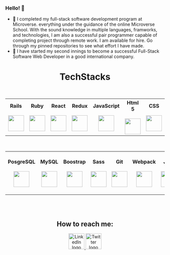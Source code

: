 ### Hello! 👋


- 🌱 I completed my full-stack software development program at Microverse. everything under the 
     guidance of the online Microverse School. With the sound knowledge in multiple languages, framworks, and technologies, I am also a successful pair programmer capable of completing project through remote work. I am available for hire. Go through my pinned repositories to see what effort I have made.
- 👯 I have started my second innings to become a successful Full-Stack Software Web Developer in a 
     good international company. 

### <h1 align="center">TechStacks</h1>
<br>
<table align="center">
  <tbody>
    <tr valign="center">
      <td width="120px" align="center">
        <span><strong>Rails</strong></span><br><br>
        <img height="50px" src="https://cdn.svgporn.com/logos/rails.svg">
      </td>
      <td width="120px" align="center">
        <span><strong>Ruby</strong></span><br><br>
        <img height="50px" src="https://cdn.svgporn.com/logos/ruby.svg">
      </td>
      <td width="120px" align="center">
        <span><strong>React</strong></span><br><br>
        <img height="50px" src="https://cdn.svgporn.com/logos/react.svg">
      </td>
      <td width="120px" align="center">
        <span><strong>Redux</strong></span><br><br>
        <img height="50px" src="https://cdn.svgporn.com/logos/redux.svg">
      </td>
      <td width="120px" align="center">
        <span><strong>JavaScript</strong></span><br><br>
        <img height="50px" src="https://cdn.cdnlogo.com/logos/j/33/javascript.svg">
      </td>
      <td width="120px" align="center">
        <span><strong>Html 5</strong></span><br><br>
        <img height="50px" src="https://cdn.svgporn.com/logos/html-5.svg">
      </td>
      <td width="120px" align="center">
        <span><strong>CSS</strong></span><br><br>
        <img height="50px" src="https://cdn.svgporn.com/logos/css-3.svg">
      </td>
   </tr>
  </tbody>
 </table>
 <br>
 <table align="center">
   <tbody>
   <tr valign="center">
      <td width="120px" align="center">
        <span><strong>PosgreSQL</strong></span><br><br>
        <img height="50px" src="https://cdn.svgporn.com/logos/postgresql.svg">
      </td>
      <td width="120px" align="center">
        <span><strong>MySQL</strong></span><br><br>
        <img height="50px" src="https://cdn.svgporn.com/logos/mysql.svg">
      </td>
      <td width="120px" align="center">
        <span><strong>Boostrap</strong></span><br><br>
        <img height="50px" src="https://cdn.cdnlogo.com/logos/b/50/bootstrap.svg">
      </td>
      <td width="120px" align="center">
        <span><strong>Sass</strong></span><br><br>
        <img height="50px" src="https://cdn.cdnlogo.com/logos/s/90/sass.svg">
      </td>
      <td width="120px" align="center">
        <span><strong>Git</strong></span><br><br>
        <img height="50px" src="https://cdn.svgporn.com/logos/git-icon.svg">
      </td>
      <td width="120px" align="center">
        <span><strong>Webpack</strong></span><br><br>
        <img height="50px" src="https://cdn.svgporn.com/logos/webpack.svg">
      </td>
      <td width="120px" align="center">
        <span><strong>Jest</strong></span><br><br>
        <img height="50px" src="https://cdn.svgporn.com/logos/jest.svg">
      </td>
      <td width="120px" align="center">
        <span><strong>React Testing Library</strong></span><br><br>
        <img height="50px" src="https://cdn.svgporn.com/logos/testing-library.svg">
      </td>
    </tr>
  </tbody>
</table>
<br>
<br>
   
 ### <h2 align="center">How to reach me:</h2>

 <div id="badges" align="center">
  <a href="https://www.linkedin.com/in/tanusrighosh/">
    <img height="50px" src="https://cdn.svgporn.com/logos/linkedin-icon.svg" alt="LinkedIn logo"/>
  </a>
  <a href="https://twitter.com/chuaghosh25">
    <img height="50px" src="https://assets.dryicons.com/uploads/icon/preview/6907/small_1x_d82107b3-00a5-4d57-a962-aa1fe5b421a9.png" alt="Twitter logo"/>
  </a>
</div>  
   
<!-- - 👯 My Portfolio :https://chuaindia.github.io/My-Portfolio/
- 👯 My Resume :https://docs.google.com/document/d/1r36DiQ6cQczTva092voLQtGhna7WGZPcami9GCSYoag/edit?usp=sharing
   
- 📫 How to reach me: 

    **E-mail**: tghosh25@gmail.com
    
    **GitHub**: https://github.com/chuaindia
    
    **Twitter**: https://twitter.com/chuaghosh25
    
    **LinkedIn**: https://www.linkedin.com/in/tanusrighosh
     -->
 
